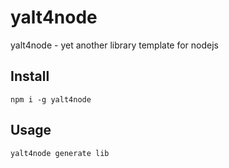 # yalt4node

yalt4node - yet another library template for nodejs

## Install

`npm i -g yalt4node`

## Usage

`yalt4node generate lib`